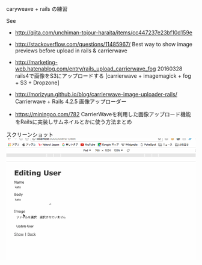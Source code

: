 caryweave + rails の練習

See
- http://qiita.com/unchiman-tojour-haraita/items/cc447237e23bf10d159e

- http://stackoverflow.com/questions/11485967/   Best way to show image previews before upload in rails & carrierwave

- http://marketing-web.hatenablog.com/entry/rails_upload_carrierwave_fog 20160328
rails4で画像をS3にアップロードする [carrierwave + imagemagick + fog + S3 + Dropzone]

- http://morizyun.github.io/blog/carrierwave-image-uploader-rails/  Carrierwave + Rails 4.2.5 画像アップローダー

- https://miningoo.com/782 CarrierWaveを利用した画像アップロード機能をRailsに実装しサムネイルとかに使う方法まとめ


スクリーンショット
![スクリーンショット](./screenshots/edit.gif)

